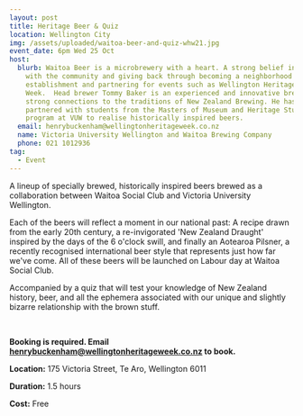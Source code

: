 ```yaml
---
layout: post
title: Heritage Beer & Quiz
location: Wellington City
img: /assets/uploaded/waitoa-beer-and-quiz-whw21.jpg
event_date: 6pm Wed 25 Oct
host:
  blurb: Waitoa Beer is a microbrewery with a heart. A strong belief in working
    with the community and giving back through becoming a neighborhood
    establishment and partnering for events such as Wellington Heritage
    Week.  Head brewer Tommy Baker is an experienced and innovative brewer with
    strong connections to the traditions of New Zealand Brewing. He has
    partnered with students from the Masters of Museum and Heritage Studies
    program at VUW to realise historically inspired beers.
  email: henrybuckenham@wellingtonheritageweek.co.nz
  name: Victoria University Wellington and Waitoa Brewing Company
  phone: 021 1012936
tag:
  - Event
---
```

A lineup of specially brewed, historically inspired beers brewed as a collaboration between Waitoa Social Club and Victoria University Wellington. 

Each of the beers will reflect a moment in our national past: A recipe drawn from the early 20th century, a re-invigorated 'New Zealand Draught' inspired by the days of the 6 o'clock swill, and finally an Aotearoa Pilsner, a recently recognised international beer style that represents just how far we've come. All of these beers will be launched on Labour day at Waitoa Social Club. 

Accompanied by a quiz that will test your knowledge of New Zealand history, beer, and all the ephemera associated with our unique and slightly bizarre relationship with the brown stuff.

<br>

**Booking is required. Email henrybuckenham@wellingtonheritageweek.co.nz to book.**

**Location:** 175 Victoria Street, Te Aro, Wellington 6011

**Duration:** 1.5 hours 

**Cost:** Free 
